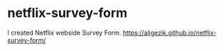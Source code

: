 # netflix-survey-form
I created Netflix webside Survey Form.
https://aligezik.github.io/netflix-survey-form/
